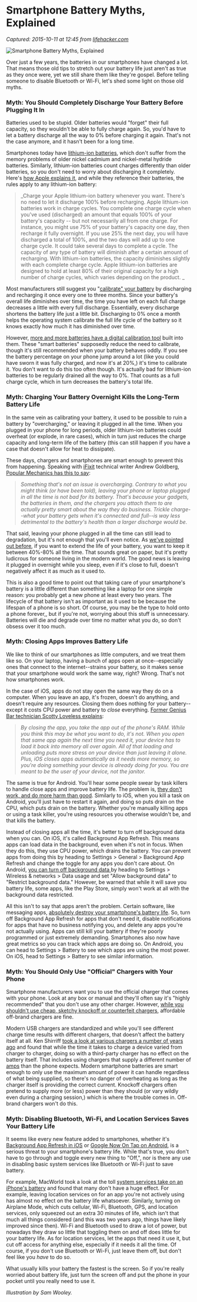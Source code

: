# Smartphone Battery Myths, Explained

_Captured: 2015-10-11 at 12:45 from [lifehacker.com](http://lifehacker.com/smartphone-battery-myths-explained-1735327089)_

![Smartphone Battery Myths, Explained](http://i.kinja-img.com/gawker-media/image/upload/s--rwgQwzS1--/c_scale,fl_progressive,q_80,w_800/1465038000563581587.gif)

Over just a few years, the batteries in our smartphones have changed a lot. That means those old tips to stretch out your battery life just aren't as true as they once were, yet we still share them like they're gospel. Before telling someone to disable Bluetooth or Wi-Fi, let's shed some light on those old myths.

### Myth: You Should Completely Discharge Your Battery Before Plugging It In

Batteries used to be stupid. Older batteries would "forget" their full capacity, so they wouldn't be able to fully charge again. So, you'd have to let a battery discharge all the way to 0% before charging it again. That's not the case anymore, and it hasn't been for a long time.

Smartphones today have [lithium-ion batteries](https://en.wikipedia.org/wiki/Lithium-ion_battery), which don't suffer from the memory problems of older nickel cadmium and nickel-metal hydride batteries. Similarly, lithium-ion batteries count charges differently than older batteries, so you don't need to worry about discharging it completely. Here's [how Apple explains it](http://www.apple.com/batteries/why-lithium-ion/), and while they reference their batteries, the rules apply to any lithium-ion battery:

> _Charge your Apple lithium-ion battery whenever you want. There's no need to let it discharge 100% before recharging. Apple lithium-ion batteries work in charge cycles. You complete one charge cycle when you've used (discharged) an amount that equals 100% of your battery's capacity -- but not necessarily all from one charge. For instance, you might use 75% of your battery's capacity one day, then recharge it fully overnight. If you use 25% the next day, you will have discharged a total of 100%, and the two days will add up to one charge cycle. It could take several days to complete a cycle. The capacity of any type of battery will diminish after a certain amount of recharging. With lithium-ion batteries, the capacity diminishes slightly with each complete charge cycle. Apple lithium-ion batteries are designed to hold at least 80% of their original capacity for a high number of charge cycles, which varies depending on the product. _

Most manufacturers still suggest you "[calibrate" your battery](http://lifehacker.com/why-calibrating-your-phone-or-laptop-battery-is-importa-1437221519) by discharging and recharging it once every one to three months. Since your battery's overall life diminishes over time, the time you have left on each full charge decreases a little with every full discharge. Essentially, every discharge shortens the battery life just a little bit. Discharging to 0% once a month helps the operating system calibrate the full life cycle of the battery so it knows exactly how much it has diminished over time.

However, [more and more batteries have a digital calibration tool](http://batteryuniversity.com/learn/article/battery_calibration) built into them. These "smart batteries" supposedly reduce the need to calibrate, though it's still recommended when your battery behaves oddly. If you see the battery percentage on your phone jump around a lot (like you could have sworn it was fully charged, and now it's at 20%,) it's time to calibrate it. You don't want to do this too often though. It's actually bad for lithium-ion batteries to be regularly drained all the way to 0%. That counts as a full charge cycle, which in turn decreases the battery's total life.

### Myth: Charging Your Battery Overnight Kills the Long-Term Battery Life

In the same vein as calibrating your battery, it used to be possible to ruin a battery by "overcharging," or leaving it plugged in all the time. When you plugged in your phone for long periods, older lithium-ion batteries could overheat (or explode, in rare cases), which in turn just reduces the charge capacity and long-term life of the battery (this can still happen if you have a case that doesn't allow for heat to dissipate).

These days, chargers and smartphones are smart enough to prevent this from happening. Speaking with [iFixit](https://www.ifixit.com/) technical writer Andrew Goldberg, [Popular Mechanics has this to say](http://www.popularmechanics.com/technology/gadgets/a15731/best-way-to-keep-li-ion-batteries-charged/):

> _Something that's not an issue is overcharging. Contrary to what you might think (or have been told), leaving your phone or laptop plugged in all the time is not bad for its battery. That's because your gadgets, the batteries in them, and the chargers you attach them to are actually pretty smart about the way they do business. Trickle charge--what your battery gets when it's connected and full--is way less detrimental to the battery's health than a larger discharge would be._

That said, leaving your phone plugged in all the time can still lead to degradation, but it's not enough that you'll even notice. As [we've pointed out before](http://lifehacker.com/5875162/how-often-should-i-charge-my-gadgets-battery-to-prolong-its-lifespan), if you want to extend the life of your battery, you want to keep it between 40%-80% all the time. That sounds great on paper, but it's pretty ludicrous for someone living in the modern world. The good news is leaving it plugged in overnight while you sleep, even if it's close to full, doesn't negatively affect it as much as it used to.

This is also a good time to point out that taking care of your smartphone's battery is a little different than something like a laptop for one simple reason: you probably get a new phone at least every two years. The lifecycle of that battery isn't as important as it used to be because the lifespan of a phone is so short. Of course, you may be the type to hold onto a phone forever,, but if you're not, worrying about this stuff is unnecessary. Batteries will die and degrade over time no matter what you do, so don't obsess over it too much.

### Myth: Closing Apps Improves Battery Life

We like to think of our smartphones as little computers, and we treat them like so. On your laptop, having a bunch of apps open at once--especially ones that connect to the internet--strains your battery, so it makes sense that your smartphone would work the same way, right? Wrong. That's not how smartphones work.

In the case of iOS, apps do not stay open the same way they do on a computer. When you leave an app, it's frozen, doesn't do anything, and doesn't require any resources. Closing them does nothing for your battery-- except it costs CPU power and battery to _close_ everything. [Former Genius Bar technician Scotty Loveless explains](http://www.overthought.org/blog/2014/the-ultimate-guide-to-solving-ios-battery-drain):

> _By closing the app, you take the app out of the phone's RAM. While you think this may be what you want to do, it's not. When you open that same app again the next time you need it, your device has to load it back into memory all over again. All of that loading and unloading puts more stress on your device than just leaving it alone. Plus, iOS closes apps automatically as it needs more memory, so you're doing something your device is already doing for you. You are meant to be the user of your device, not the janitor._

The same is true for Android. You'll hear some people swear by task killers to handle close apps and improve battery life. The problem is, [they don't work, and do more harm than good](http://lifehacker.com/5650894/android-task-killers-explained-what-they-do-and-why-you-shouldnt-use-them). Similarly to iOS, when you kill a task on Android, you'll just have to restart it again, and doing so puts drain on the CPU, which puts drain on the battery. Whether you're manually killing apps or using a task killer, you're using resources you otherwise wouldn't be, and that kills the battery.

Instead of closing apps all the time, it's better to turn off background data when you can. On iOS, it's called Background App Refresh. This means apps can load data in the background, even when it's not in focus. When they do this, they use CPU power, which drains the battery. You can prevent apps from doing this by heading to Settings > General > Background App Refresh and change the toggle for any apps you don't care about. On Android, [you can turn off background data ](https://support.google.com/googleplay/answer/1663315?hl=en)by heading to Settings > Wireless & networks > Data usage and set "Allow background data" to "Restrict background data." However, be warned that while it will save you battery life, some apps, like the Play Store, simply won't work at all with the background data restricted.

All this isn't to say that apps aren't the problem. Certain software, like messaging apps, [absolutely destroy your smartphone's battery life](http://lifehacker.com/messaging-apps-could-be-killing-your-smartphones-batter-1569298108). So, turn off Background App Refresh for apps that don't need it, disable notifications for apps that have no business notifying you, and delete any apps you're not actually using. Apps can still kill your battery if they're poorly programmed or just extremely demanding. Smartphones also now have great metrics so you can track which apps are doing so. On Android, you can head to Settings > Battery to see which apps are using the most power. On iOS, head to Settings > Battery to see similar information.

### Myth: You Should Only Use "Official" Chargers with Your Phone

Smartphone manufacturers want you to use the official charger that comes with your phone. Look at any box or manual and they'll often say it's "highly recommended" that you don't use any other charger. However, [while you shouldn't use cheap, sketchy knockoff or counterfeit chargers](http://lifehacker.com/5957596/tests-show-why-you-should-stay-away-from-knockoff-usb-chargers), affordable off-brand chargers are fine.

Modern USB chargers are standardized and while you'll see different charge time results with different chargers, that doesn't affect the battery itself at all. Ken Shirriff [took a look at various chargers a number of years ago](http://www.righto.com/2012/10/a-dozen-usb-chargers-in-lab-apple-is.html) and found that while the time it takes to charge a device varied from charger to charger, doing so with a third-party charger has no effect on the battery itself. That includes using chargers that supply a different number of [amps](https://en.wikipedia.org/wiki/Ampere) than the phone expects. Modern smartphone batteries are smart enough to only use the maximum amount of power it can handle regardless of what being supplied, so there's no danger of overheating as long as the charger itself is providing the correct current. Knockoff chargers often pretend to supply more (or less) power than they should (or vary wildly even during a charging session,) which is where the trouble comes in. Off-brand chargers won't do this.

### Myth: Disabling Bluetooth, Wi-Fi, and Location Services Saves Your Battery Life

It seems like every new feature added to smartphones, whether it's [Background App Refresh in iOS](http://lifehacker.com/ios-7s-biggest-annoyances-and-how-to-fix-them-1334420963) or [Google Now On Tap on Android](http://lifehacker.com/all-the-new-features-of-android-m-1707454646), is a serious threat to your smartphone's battery life. While that's true, you don't have to go through and toggle every new thing to "Off,", nor is there any use in disabling basic system services like Bluetooth or Wi-Fi just to save battery.

For example, MacWorld took a look at the toll [system services take on an iPhone's battery](http://www.macworld.com/article/2046209/fact-or-fiction-nine-iphone-and-ipad-battery-saving-techniques-tested.html) and found that many don't have a huge effect. For example, leaving location services on for an app you're not actively using has almost no effect on the battery life whatsoever. Similarly, turning on Airplane Mode, which cuts cellular, Wi-Fi, Bluetooth, GPS, and location services, only squeezed out an extra 30 minutes of life, which isn't that much all things considered (and this was two years ago, things have likely improved since then). Wi-Fi and Bluetooth used to draw a lot of power, but nowadays they draw so little that toggling them on and off does little for your battery life. As for location services, let the apps that need it use it, but cut off access for anything else, especially if it needs it all the time. Of course, if you don't use Bluetooth or Wi-Fi, just leave them off, but don't feel like you _have_ to do so.

What usually kills your battery the fastest is the screen. So if you're really worried about battery life, just turn the screen off and put the phone in your pocket until you really need to use it.

_Illustration by Sam Wooley._
